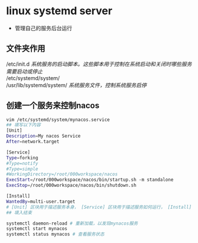 # linux systemd server

- 管理自己的服务后台运行

## 文件夹作用
/etc/init.d _系统服务的启动脚本。这些脚本用于控制在系统启动和关闭时哪些服务需要启动或停止_  
/etc/systemd/system/   
/usr/lib/systemd/system/ _系统服务文件，控制系统服务启停_  

## 创建一个服务来控制nacos 
```bash
vim /etc/systemd/system/mynacos.service  
## 填写以下内容
[Unit]
Description=My nacos Service
After=network.target

[Service]
Type=forking
#Type=notify
#Type=simple
#WorkingDirectory=/root/000workspace/nacos
ExecStart=/root/000workspace/nacos/bin/startup.sh -m standalone
ExecStop=/root/000workspace/nacos/bin/shutdown.sh

[Install]
WantedBy=multi-user.target
# [Unit] 区块用于描述服务本身， [Service] 区块用于描述服务如何运行， [Install] 区块定义服务如何启动
## 填入结束

systemctl daemon-reload # 重新加载，以发现mynacos服务
systemctl start mynacos
systemctl status mynacos # 查看服务状态
```
